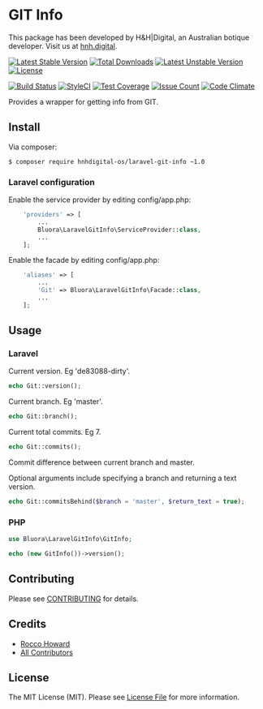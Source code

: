 # GIT Info

This package has been developed by H&H|Digital, an Australian botique developer. Visit us at [hnh.digital](http://hnh.digital).

[![Latest Stable Version](https://poser.pugx.org/hnhdigital-os/laravel-git-info/v/stable.svg)](https://packagist.org/packages/hnhdigital-os/laravel-git-info) [![Total Downloads](https://poser.pugx.org/hnhdigital-os/laravel-git-info/downloads.svg)](https://packagist.org/packages/hnhdigital-os/laravel-git-info) [![Latest Unstable Version](https://poser.pugx.org/hnhdigital-os/laravel-git-info/v/unstable.svg)](https://packagist.org/packages/hnhdigital-os/laravel-git-info) [![License](https://poser.pugx.org/hnhdigital-os/laravel-git-info/license.svg)](https://packagist.org/packages/hnhdigital-os/laravel-git-info)

[![Build Status](https://travis-ci.org/hnhdigital-os/laravel-git-info.svg?branch=master)](https://travis-ci.org/hnhdigital-os/laravel-git-info) [![StyleCI](https://styleci.io/repos/65619816/shield?branch=master)](https://styleci.io/repos/65619816) [![Test Coverage](https://codeclimate.com/github/hnhdigital-os/laravel-git-info/badges/coverage.svg)](https://codeclimate.com/github/hnhdigital-os/laravel-git-info/coverage) [![Issue Count](https://codeclimate.com/github/hnhdigital-os/laravel-git-info/badges/issue_count.svg)](https://codeclimate.com/github/hnhdigital-os/laravel-git-info) [![Code Climate](https://codeclimate.com/github/hnhdigital-os/laravel-git-info/badges/gpa.svg)](https://codeclimate.com/github/hnhdigital-os/laravel-git-info) 

Provides a wrapper for getting info from GIT.

## Install

Via composer:

`$ composer require hnhdigital-os/laravel-git-info ~1.0`

### Laravel configuration

Enable the service provider by editing config/app.php:

```php
    'providers' => [
        ...
        Bluora\LaravelGitInfo\ServiceProvider::class,
        ...
    ];
```

Enable the facade by editing config/app.php:

```php
    'aliases' => [
        ...
        'Git' => Bluora\LaravelGitInfo\Facade::class,
        ...
    ];
```

## Usage

### Laravel

Current version. Eg 'de83088-dirty'.

```php
echo Git::version();
```

Current branch. Eg 'master'.

```php
echo Git::branch();
```

Current total commits. Eg 7.

```php
echo Git::commits();
```

Commit difference between current branch and master.

Optional arguments include specifying a branch and returning a text version.

```php
echo Git::commitsBehind($branch = 'master', $return_text = true);
```

### PHP

```php
use Bluora\LaravelGitInfo\GitInfo;

echo (new GitInfo())->version();
```

## Contributing

Please see [CONTRIBUTING](https://github.com/hnhdigital-os/laravel-git-info/blob/master/CONTRIBUTING.md) for details.

## Credits

* [Rocco Howard](https://github.com/therocis)
* [All Contributors](https://github.com/hnhdigital-os/laravel-git-info/contributors)

## License

The MIT License (MIT). Please see [License File](https://github.com/hnhdigital-os/laravel-git-info/blob/master/LICENSE) for more information.
